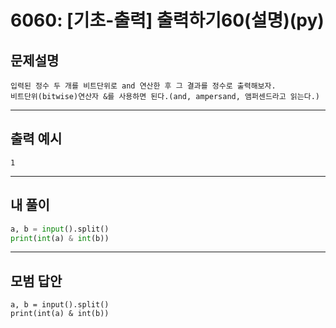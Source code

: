 # 6060: [기초-출력] 출력하기60(설명)(py)
## 문제설명
```
입력된 정수 두 개를 비트단위로 and 연산한 후 그 결과를 정수로 출력해보자.
비트단위(bitwise)연산자 &를 사용하면 된다.(and, ampersand, 앰퍼센드라고 읽는다.)
```
***
## 출력 예시
~~~
1
~~~
***
## 내 풀이
```python
a, b = input().split() 
print(int(a) & int(b))
````
***
## 모범 답안
~~~pyhton
a, b = input().split() 
print(int(a) & int(b))

~~~